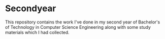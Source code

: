 # Secondyear
This repository contains the work I've done in my second year of Bachelor's of Technology in Computer Science Engineering along with some study materials which I had collected.
